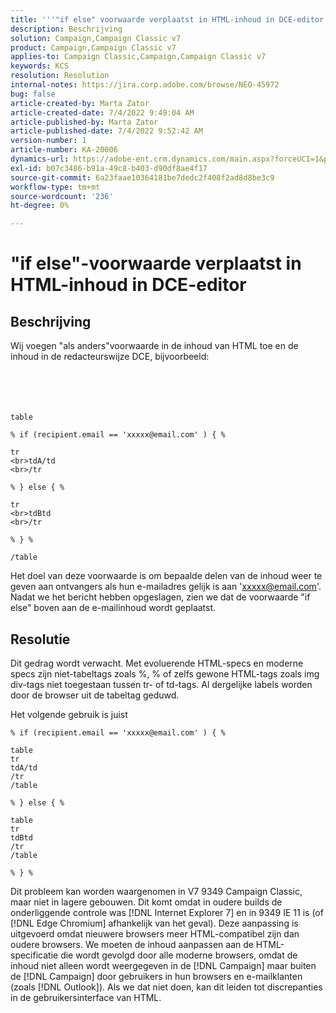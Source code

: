 ```yaml
---
title: '''"if else" voorwaarde verplaatst in HTML-inhoud in DCE-editor'
description: Beschrijving
solution: Campaign,Campaign Classic v7
product: Campaign,Campaign Classic v7
applies-to: Campaign Classic,Campaign,Campaign Classic v7
keywords: KCS
resolution: Resolution
internal-notes: https://jira.corp.adobe.com/browse/NEO-45972
bug: false
article-created-by: Marta Zator
article-created-date: 7/4/2022 9:49:04 AM
article-published-by: Marta Zator
article-published-date: 7/4/2022 9:52:42 AM
version-number: 1
article-number: KA-20006
dynamics-url: https://adobe-ent.crm.dynamics.com/main.aspx?forceUCI=1&pagetype=entityrecord&etn=knowledgearticle&id=9d9f6384-7efb-ec11-82e5-000d3a5a3540
exl-id: b07c3486-b91a-49c8-b403-d90df8ae4f17
source-git-commit: 6a23faae10364181be7dedc2f408f2ad8d8be3c9
workflow-type: tm+mt
source-wordcount: '236'
ht-degree: 0%

---
```


# &quot;if else&quot;-voorwaarde verplaatst in HTML-inhoud in DCE-editor

## Beschrijving

Wij voegen &quot;als anders&quot;voorwaarde in de inhoud van HTML toe en de inhoud in de redacteurswijze DCE, bijvoorbeeld:<br><br> <br><br><br>

```
table

% if (recipient.email == 'xxxxx@email.com' ) { %

tr
<br>tdA/td
<br>/tr

% } else { %

tr
<br>tdBtd
<br>/tr

% } %

/table
```


Het doel van deze voorwaarde is om bepaalde delen van de inhoud weer te geven aan ontvangers als hun e-mailadres gelijk is aan &#39;xxxxx@email.com&#39;. Nadat we het bericht hebben opgeslagen, zien we dat de voorwaarde &quot;if else&quot; boven aan de e-mailinhoud wordt geplaatst.


## Resolutie


Dit gedrag wordt verwacht. Met evoluerende HTML-specs en moderne specs zijn niet-tabeltags zoals %, % of zelfs gewone HTML-tags zoals img div-tags niet toegestaan tussen tr- of td-tags. Al dergelijke labels worden door de browser uit de tabeltag geduwd.

Het volgende gebruik is juist

```
% if (recipient.email == 'xxxxx@email.com' ) { %

table
tr
tdA/td
/tr
/table

% } else { %

table
tr
tdBtd
/tr
/table

% } %
```

Dit probleem kan worden waargenomen in V7 9349 Campaign Classic, maar niet in lagere gebouwen. Dit komt omdat in oudere builds de onderliggende controle was [!DNL Internet Explorer 7] en in 9349 IE 11 is (of [!DNL Edge Chromium] afhankelijk van het geval). Deze aanpassing is uitgevoerd omdat nieuwere browsers meer HTML-compatibel zijn dan oudere browsers. We moeten de inhoud aanpassen aan de HTML-specificatie die wordt gevolgd door alle moderne browsers, omdat de inhoud niet alleen wordt weergegeven in de [!DNL Campaign] maar buiten de [!DNL Campaign] door gebruikers in hun browsers en e-mailklanten (zoals [!DNL Outlook]). Als we dat niet doen, kan dit leiden tot discrepanties in de gebruikersinterface van HTML.
